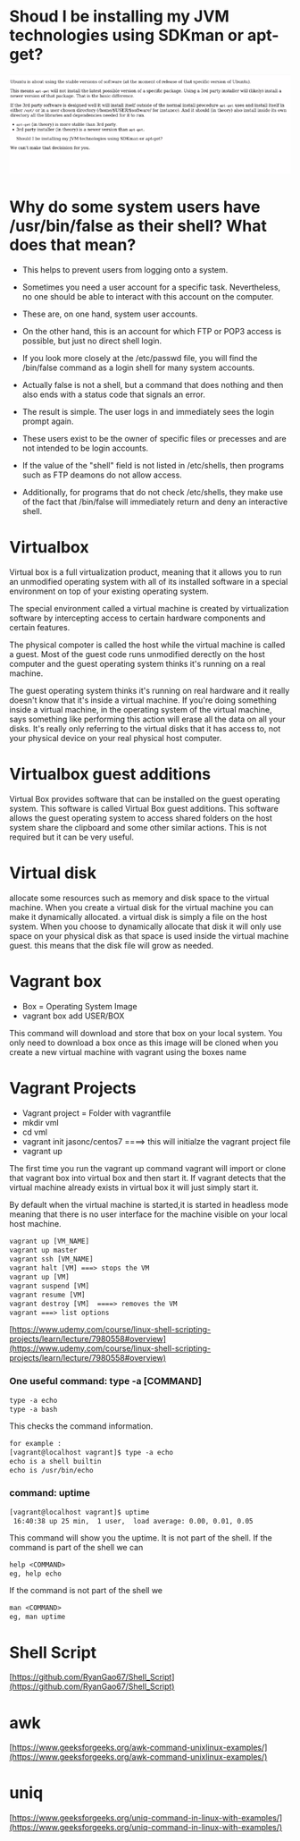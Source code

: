 # Shoud I be installing my JVM technologies using SDKman or apt-get?
![](./img/linux1.png) 

# Why do some system users have /usr/bin/false as their shell? What does that mean?   

* This helps to prevent users from logging onto a system.      
* Sometimes you need a user account for a specific task. Nevertheless, no one should be able to interact with this account on the computer.    
* These are, on one hand, system user accounts.    
* On the other hand, this is an account for which FTP or POP3 access is possible, but just no direct shell login.     

* If you look more closely at the /etc/passwd file, you will find the /bin/false command as a login shell for many system accounts.    
* Actually false is not a shell, but a command that does nothing and then also ends with a status code that signals an error.    
* The result is simple. The user logs in and immediately sees the login prompt again.    

* These users exist to be the owner of specific files or precesses and are not intended to be login accounts.     
* If the value of the "shell" field is not listed in /etc/shells, then programs such as FTP deamons do not allow access.     
* Additionally, for programs that do not check /etc/shells, they make use of the fact that /bin/false will immediately return and deny an interactive shell.    

# Virtualbox 
Virtual box is a full virtualization product, meaning that it allows you to run an unmodified operating system with all of its installed software in a special environment on top of your existing operating system. 

The special environment called a virtual machine is created by virtualization software by intercepting access to certain hardware components and certain features. 

The physical compoter is called the host while the virtual machine is called a guest. Most of the guest code runs unmodified derectly on the host computer and the guest operating system thinks it's running on a real machine.

The guest operating system thinks it's running on real hardware and it really doesn't know that it's inside a virtual machine. If you're doing something inside a virtual machine, in the operating system of the virtual machine, says something like performing this action will erase all the data on all your disks. It's really only referring to the virtual disks that it has access to, not your physical device on your real physical host computer.

# Virtualbox guest additions
Virtual Box provides software that can be installed on the guest operating system. This software is called Virtual Box guest additions. This software allows the guest operating system to access shared folders on the host system share the clipboard and some other similar actions. This is not required but it can be very useful.

# Virtual disk
allocate some resources such as memory and disk space to the virtual machine. When you create a virtual disk for the virtual machine you can make it dynamically allocated.  a virtual disk is simply a file on the host system. When you choose to dynamically allocate that disk it will only use space on your physical disk as that space is used inside the virtual machine guest. this means that the disk file will grow as needed.

# Vagrant box
* Box = Operating System Image
* vagrant box add USER/BOX


This command will download and store that box on your local system. You only need to download a box once as this image will be cloned when you create a new virtual machine with vagrant using the boxes name

# Vagrant Projects
* Vagrant project = Folder with vagrantfile
* mkdir vml
* cd vml
* vagrant init jasonc/centos7  ====> this will initialze the vagrant project file 
* vagrant up

The first time you run the vagrant up command vagrant will import or clone that vagrant box into virtual box and then start it. If vagrant detects that the virtual machine already exists in virtual box it will just simply start it. 

By default when the virtual machine is started,it is started in headless mode meaning that there is no user interface for the machine visible on your local host machine.

```
vagrant up [VM_NAME]
vagrant up master
vagrant ssh [VM_NAME]
vagrant halt [VM] ===> stops the VM 
vagrant up [VM]
vagrant suspend [VM]
vagrant resume [VM]
vagrant destroy [VM]  ====> removes the VM
vagrant ===> list options
```

[https://www.udemy.com/course/linux-shell-scripting-projects/learn/lecture/7980558#overview](https://www.udemy.com/course/linux-shell-scripting-projects/learn/lecture/7980558#overview)

### One useful command: type -a [COMMAND]
```
type -a echo
type -a bash
```
This checks the command information. 

```
for example : 
[vagrant@localhost vagrant]$ type -a echo
echo is a shell builtin
echo is /usr/bin/echo

```

### command: uptime
```
[vagrant@localhost vagrant]$ uptime
 16:40:38 up 25 min,  1 user,  load average: 0.00, 0.01, 0.05
```
This command will show you the uptime. It is not part of the shell. If the command is part of the shell we can 
```
help <COMMAND>
eg, help echo
```
If the command is not part of the shell we 
```
man <COMMAND>
eg, man uptime
```

# Shell Script
[https://github.com/RyanGao67/Shell_Script](https://github.com/RyanGao67/Shell_Script)

# awk    
[https://www.geeksforgeeks.org/awk-command-unixlinux-examples/](https://www.geeksforgeeks.org/awk-command-unixlinux-examples/)  

# uniq
[https://www.geeksforgeeks.org/uniq-command-in-linux-with-examples/](https://www.geeksforgeeks.org/uniq-command-in-linux-with-examples/)
